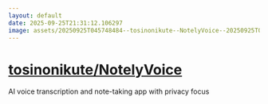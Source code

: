 ```yaml
---
layout: default
date: 2025-09-25T21:31:12.106297
image: assets/20250925T045748484--tosinonikute--NotelyVoice--20250925T051836474--cropped.png
---
```


# [tosinonikute/NotelyVoice](https://github.com/tosinonikute/NotelyVoice)

AI voice transcription and note-taking app with privacy focus
